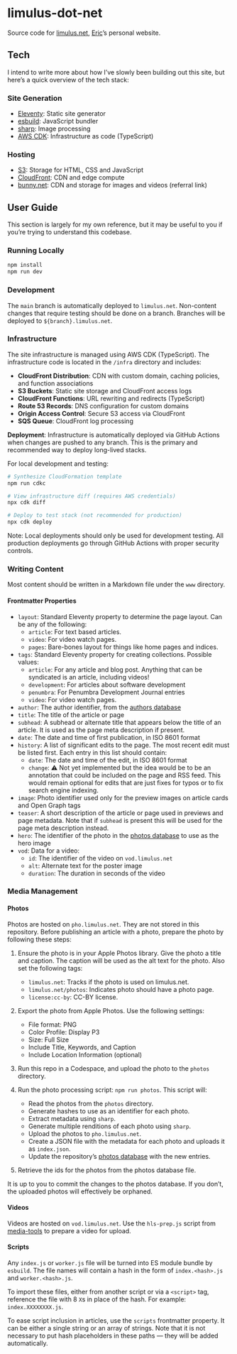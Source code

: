# limulus-dot-net

Source code for [limulus.net], [Eric]’s personal website.

[limulus.net]: https://limulus.net/
[eric]: https://limulus.net/eric/

## Tech

I intend to write more about how I’ve slowly been building out this site, but here’s a quick
overview of the tech stack:

### Site Generation

- [Eleventy]: Static site generator
- [esbuild]: JavaScript bundler
- [sharp]: Image processing
- [AWS CDK]: Infrastructure as code (TypeScript)

[eleventy]: https://www.11ty.dev/
[esbuild]: https://esbuild.github.io/
[sharp]: https://sharp.pixelplumbing.com/
[aws cdk]: https://aws.amazon.com/cdk/

### Hosting

- [S3]: Storage for HTML, CSS and JavaScript
- [CloudFront]: CDN and edge compute
- [bunny.net]: CDN and storage for images and videos (referral link)

[s3]: https://aws.amazon.com/s3/
[cloudfront]: https://aws.amazon.com/cloudfront/
[bunny.net]: https://bunny.net?ref=y8bk49x3t8

## User Guide

This section is largely for my own reference, but it may be useful to you if you’re trying
to understand this codebase.

### Running Locally

```sh
npm install
npm run dev
```

### Development

The `main` branch is automatically deployed to `limulus.net`. Non-content changes that
require testing should be done on a branch. Branches will be deployed to
`${branch}.limulus.net`.

### Infrastructure

The site infrastructure is managed using AWS CDK (TypeScript). The infrastructure code
is located in the `/infra` directory and includes:

- **CloudFront Distribution**: CDN with custom domain, caching policies, and function associations
- **S3 Buckets**: Static site storage and CloudFront access logs
- **CloudFront Functions**: URL rewriting and redirects (TypeScript)
- **Route 53 Records**: DNS configuration for custom domains
- **Origin Access Control**: Secure S3 access via CloudFront
- **SQS Queue**: CloudFront log processing

**Deployment**: Infrastructure is automatically deployed via GitHub Actions when changes are 
pushed to any branch. This is the primary and recommended way to deploy long-lived stacks.

For local development and testing:

```sh
# Synthesize CloudFormation template
npm run cdkc

# View infrastructure diff (requires AWS credentials)
npx cdk diff

# Deploy to test stack (not recommended for production)
npx cdk deploy
```

Note: Local deployments should only be used for development testing. All production 
deployments go through GitHub Actions with proper security controls.

### Writing Content

Most content should be written in a Markdown file under the `www` directory.

#### Frontmatter Properties

- `layout`: Standard Eleventy property to determine the page layout. Can be any of the following:
  - `article`: For text based articles.
  - `video`: For video watch pages.
  - `pages`: Bare-bones layout for things like home pages and indices.
- `tags`: Standard Eleventy property for creating collections. Possible values:
  - `article`: For any article and blog post. Anything that can be syndicated is an article,
    including videos!
  - `development`: For articles about software development
  - `penumbra`: For Penumbra Development Journal entries
  - `video`: For video watch pages.
- `author`: The author identifier, from the [authors database]
- `title`: The title of the article or page
- `subhead`: A subhead or alternate title that appears below the title of an article. It is
  used as the page meta description if present.
- `date`: The date and time of first publication, in ISO 8601 format
- `history`: A list of significant edits to the page. The most recent edit must be listed
  first. Each entry in this list should contain:
  - `date`: The date and time of the edit, in ISO 8601 format
  - `change`: ⚠️ Not yet implemented but the idea would be to be an annotation that could be
    included on the page and RSS feed. This would remain optional for edits that are just
    fixes for typos or to fix search engine indexing.
- `image`: Photo identifier used only for the preview images on article cards and Open Graph
  tags
- `teaser`: A short description of the article or page used in previews and page metadata.
  Note that if `subhead` is present this will be used for the page meta description instead.
- `hero`: The identifier of the photo in the [photos database] to use as the hero image
- `vod`: Data for a video:
  - `id`: The identifier of the video on `vod.limulus.net`
  - `alt`: Alternate text for the poster image
  - `duration`: The duration in seconds of the video

[authors database]: www/_data/authors.json

### Media Management

#### Photos

Photos are hosted on `pho.limulus.net`. They are not stored in this repository. Before
publishing an article with a photo, prepare the photo by following these steps:

1. Ensure the photo is in your Apple Photos library. Give the photo a title and caption. The
   caption will be used as the alt text for the photo. Also set the following tags:

   - `limulus.net`: Tracks if the photo is used on limulus.net.
   - `limulus.net/photos`: Indicates photo should have a photo page.
   - `license:cc-by`: CC-BY license.

2. Export the photo from Apple Photos. Use the following settings:

   - File format: PNG
   - Color Profile: Display P3
   - Size: Full Size
   - Include Title, Keywords, and Caption
   - Include Location Information (optional)

3. Run this repo in a Codespace, and upload the photo to the `photos` directory.

4. Run the photo processing script: `npm run photos`. This script will:

   - Read the photos from the `photos` directory.
   - Generate hashes to use as an identifier for each photo.
   - Extract metadata using `sharp`.
   - Generate multiple renditions of each photo using `sharp`.
   - Upload the photos to `pho.limulus.net`.
   - Create a JSON file with the metadata for each photo and uploads it as `index.json`.
   - Update the repository’s [photos database] with the new entries.

5. Retrieve the ids for the photos from the photos database file.

[photos database]: www/_data/photos.json

It is up to you to commit the changes to the photos database. If you don’t, the uploaded
photos will effectively be orphaned.

#### Videos

Videos are hosted on `vod.limulus.net`. Use the `hls-prep.js` script from [media-tools] to
prepare a video for upload.

[media-tools]: https://github.com/limulus/media-tools/

#### Scripts

Any `index.js` or `worker.js` file will be turned into ES module bundle by `esbuild`. The
file names will contain a hash in the form of `index.<hash>.js` and `worker.<hash>.js`.

To import these files, either from another script or via a `<script>` tag, reference the
file with 8 `X`s in place of the hash. For example: `index.XXXXXXXX.js`.

To ease script inclusion in articles, use the `scripts` frontmatter property. It can be
either a single string or an array of strings. Note that it is not necessary to put hash
placeholders in these paths — they will be added automatically.
